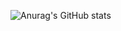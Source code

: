 ![Anurag's GitHub stats](https://github-readme-stats.vercel.app/api?username=edgelines&show_icons=true&theme=dark)
